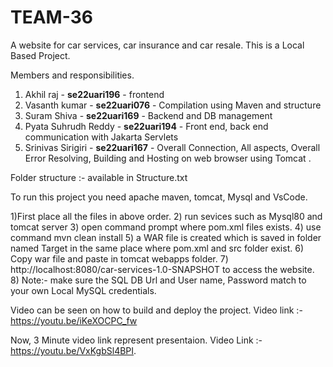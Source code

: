 # TEAM-36
A website for car services, car insurance and car resale.
This is a Local Based Project.

Members and responsibilities.
1) Akhil raj - **se22uari196** - frontend
2) Vasanth kumar - **se22uari076** - Compilation using Maven and structure 
3) Suram Shiva - **se22uari169** - Backend and DB management
4) Pyata Suhrudh Reddy - **se22uari194** - Front end, back end communication with Jakarta Servlets
5) Srinivas Sirigiri - **se22uari167** - Overall Connection, All aspects, Overall Error Resolving, Building and Hosting on web browser using Tomcat . 



Folder structure :-
available in Structure.txt 



To run this project you need apache maven, tomcat, Mysql and VsCode.

1)First place all the files in above order.
2) run sevices such as Mysql80 and tomcat server
3) open command prompt where pom.xml files exists.
4) use command mvn clean install
5) a WAR file is created which is saved in folder named Target in the same place where pom.xml and src folder exist.
6) Copy war file and paste in tomcat webapps folder.
7) http://localhost:8080/car-services-1.0-SNAPSHOT to access the website.
8) Note:- make sure the SQL DB Url and User name, Password match to your own Local MySQL credentials.

Video can be seen on how to build and deploy the project.
Video link :- https://youtu.be/iKeXOCPC_fw



Now, 3 Minute video link represent presentaion.
Video Link :- https://youtu.be/VxKgbSl4BPI.

